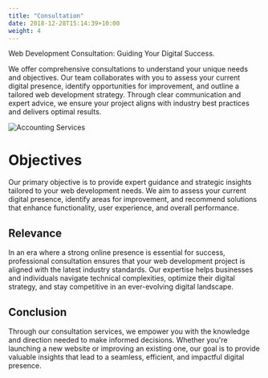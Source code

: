 ```yaml
---
title: "Consultation"
date: 2018-12-28T15:14:39+10:00
weight: 4
---
```


Web Development Consultation: Guiding Your Digital Success.
<!--more-->

We offer comprehensive consultations to understand your unique needs and objectives. Our team collaborates with you to assess your current digital presence, identify opportunities for improvement, and outline a tailored web development strategy. Through clear communication and expert advice, we ensure your project aligns with industry best practices and delivers optimal results.

![Accounting Services](/images/austin-distel-nGc5RT2HmF0-unsplash.jpg)

# Objectives

Our primary objective is to provide expert guidance and strategic insights tailored to your web development needs. We aim to assess your current digital presence, identify areas for improvement, and recommend solutions that enhance functionality, user experience, and overall performance.

## Relevance

In an era where a strong online presence is essential for success, professional consultation ensures that your web development project is aligned with the latest industry standards. Our expertise helps businesses and individuals navigate technical complexities, optimize their digital strategy, and stay competitive in an ever-evolving digital landscape.

## Conclusion

Through our consultation services, we empower you with the knowledge and direction needed to make informed decisions. Whether you're launching a new website or improving an existing one, our goal is to provide valuable insights that lead to a seamless, efficient, and impactful digital presence.

